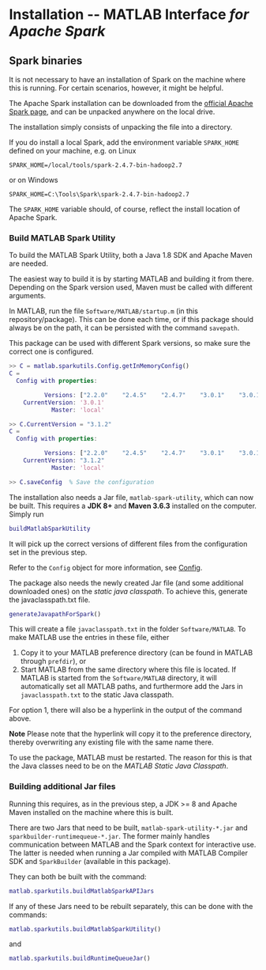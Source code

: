 # Installation -- MATLAB Interface *for Apache Spark*

## Spark binaries
It is not necessary to have an installation of Spark on the machine where this is
running. For certain scenarios, however, it might be helpful.

The Apache Spark installation can be downloaded from the
[official Apache Spark page](https://spark.apache.org),
and can be unpacked anywhere on the local drive.

The installation simply consists of unpacking the file into a directory.

If you do install a local Spark, add the environment variable `SPARK_HOME` defined on your machine, e.g. on Linux

```
SPARK_HOME=/local/tools/spark-2.4.7-bin-hadoop2.7
```
or on Windows
```
SPARK_HOME=C:\Tools\Spark\spark-2.4.7-bin-hadoop2.7
```

The `SPARK_HOME` variable should, of course, reflect the install location
of Apache Spark.

### Build MATLAB Spark Utility

To build the MATLAB Spark Utility, both a Java 1.8 SDK and Apache Maven are needed.

The easiest way to build it is by starting MATLAB and building it from there.
Depending on the Spark version used, Maven must be called with different arguments.

In MATLAB, run the file `Software/MATLAB/startup.m` (in this repository/package).
This can be done each time, or if this package should always be on the path, it can
be persisted with the command `savepath`.

This package can be used with different Spark versions, so make sure the correct one is
configured.

```matlab
>> C = matlab.sparkutils.Config.getInMemoryConfig()
C = 
  Config with properties:

          Versions: ["2.2.0"    "2.4.5"    "2.4.7"    "3.0.1"    "3.0.1-hadoop3.2"    "3.1.2"]
    CurrentVersion: '3.0.1'
            Master: 'local'

>> C.CurrentVersion = "3.1.2"
C = 
  Config with properties:

          Versions: ["2.2.0"    "2.4.5"    "2.4.7"    "3.0.1"    "3.0.1-hadoop3.2"    "3.1.2"]
    CurrentVersion: "3.1.2"
            Master: 'local'

>> C.saveConfig  % Save the configuration
```

The installation also needs a Jar file, `matlab-spark-utility`, which can now be built.
This requires a **JDK 8+** and **Maven 3.6.3** installed on the computer.
Simply run
```matlab
buildMatlabSparkUtility
```

It will pick up the correct versions of different files from the configuration set
in the previous step.

Refer to the `Config` object for more information, see [Config](Documentation/Config.md).

The package also needs the newly created Jar file (and some additional downloaded ones)
on the *static java classpath*. To achieve this, generate the javaclasspath.txt file.

```matlab
generateJavapathForSpark()
```

This will create a file `javaclasspath.txt` in the folder `Software/MATLAB`.
To make MATLAB use the entries in these file, either
1. Copy it to your MATLAB preference directory (can be found in MATLAB through `prefdir`), or
2. Start MATLAB from the same directory where this file is located. If MATLAB is started
from the `Software/MATLAB` directory, it will automatically set all MATLAB paths,
and furthermore add the Jars in `javaclasspath.txt` to the static Java classpath.

For option 1, there will also be a hyperlink in the output of the command above.

**Note** Please note that the hyperlink will copy it to the preference directory, thereby
overwriting any existing file with the same name there.

To use the package, MATLAB must be restarted. The reason for this is that the Java classes
need to be on the *MATLAB Static Java Classpath*.

### Building additional Jar files
Running this requires, as in the previous step, a JDK >= 8 and Apache Maven installed
on the machine where this is built.

There are two Jars that need to be built,
`matlab-spark-utility-*.jar` and
`sparkbuilder-runtimequeue-*.jar`. 
The former mainly handles communication between MATLAB and the Spark context for interactive
use. The latter is needed when running a Jar compiled with MATLAB Compiler SDK
and `SparkBuilder` (available in this package).

They can both be built with the command:
```matlab
matlab.sparkutils.buildMatlabSparkAPIJars
```

If any of these Jars need to be rebuilt separately, this can be done with the commands:
```matlab
matlab.sparkutils.buildMatlabSparkUtility()
```
and

```matlab
matlab.sparkutils.buildRuntimeQueueJar()
```


[//]: #  (Copyright 2021-2023 The MathWorks, Inc.)

